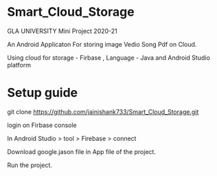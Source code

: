 # Smart_Cloud_Storage
 
 GLA UNIVERSITY  Mini Project  2020-21

 
 An Android Applicaton For storing image Vedio Song Pdf on Cloud.
 
 Using  cloud for storage - Firbase , Language - Java and Android Studio platform
 
 # Setup guide
  
  git clone https://github.com/jainishank733/Smart_Cloud_Storage.git
  
  login on Firbase console
  
  In Android Studio > tool > Firebase > connect
  
  Download google.jason file in App file of the project.
  
  Run the project.
